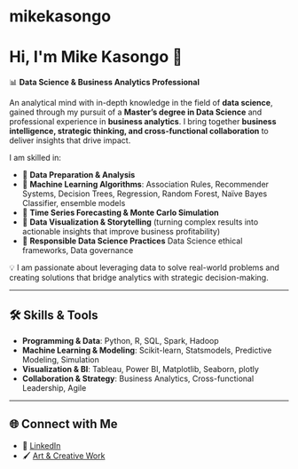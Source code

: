 # mikekasongo

# Hi, I'm Mike Kasongo 👋  

📊 **Data Science & Business Analytics Professional**  

An analytical mind with in-depth knowledge in the field of **data science**, gained through my pursuit of a **Master’s degree in Data Science** and professional experience in **business analytics**. I bring together **business intelligence, strategic thinking, and cross-functional collaboration** to deliver insights that drive impact.  

I am skilled in:  
- 🔹 **Data Preparation & Analysis**  
- 🔹 **Machine Learning Algorithms**: Association Rules, Recommender Systems, Decision Trees, Regression, Random Forest, Naïve Bayes Classifier, ensemble models
- 🔹 **Time Series Forecasting & Monte Carlo Simulation**  
- 🔹 **Data Visualization & Storytelling** (turning complex results into actionable insights that improve business profitability)
- 🔹 **Responsible Data Science Practices**  Data Science ethical frameworks, Data governance

💡 I am passionate about leveraging data to solve real-world problems and creating solutions that bridge analytics with strategic decision-making.  

---

## 🛠️ Skills & Tools  
- **Programming & Data**: Python, R, SQL, Spark, Hadoop  
- **Machine Learning & Modeling**: Scikit-learn, Statsmodels, Predictive Modeling, Simulation  
- **Visualization & BI**: Tableau, Power BI, Matplotlib, Seaborn, plotly
- **Collaboration & Strategy**: Business Analytics, Cross-functional Leadership, Agile  

---

## 🌐 Connect with Me  
- 💼 [LinkedIn](https://www.linkedin.com/in/mikekasongo)  
- 🖌️ [Art & Creative Work](https://www.mikekasongo.com)
